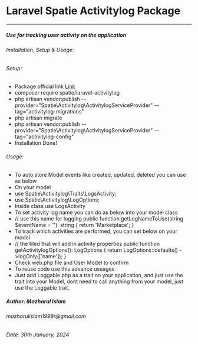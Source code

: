 # Laravel Spatie Activitylog Package
<hr/>
<h5>Use for tracking user activity on the application</h5>
<h6>Installation, Setup & Usage: </h6>
<h6>Setup:</h6>
<ul>
<li>Package official link <a href="https://spatie.be/docs/laravel-activitylog/v4/installation-and-setup">Link</a></li>
<li>composer require spatie/laravel-activitylog</li>
<li>php artisan vendor:publish --provider="Spatie\Activitylog\ActivitylogServiceProvider" --tag="activitylog-migrations"</li>
<li>php artisan migrate</li>
<li>php artisan vendor:publish --provider="Spatie\Activitylog\ActivitylogServiceProvider" --tag="activitylog-config"</li>
<li>Installation Done!</li>
</ul>
<h6>Usage:</h6>
<ul>
<li>To auto store Model events like created, updated, deleted you can use as below</li>
<li>On your model</li>
<li>use Spatie\Activitylog\Traits\LogsActivity;</li>
<li>use Spatie\Activitylog\LogOptions;</li>
<li>Inside class use LogsActivity</li>
<li>To set activity log name you can do as below into your model class</li>
<li>
 // use this name for logging
    public function getLogNameToUse(string $eventName = ''): string
    {
        return 'Marketplace';
    }
</li>
<li>To track which activities are performed, you can set below on your model</li>
<li>
 // the filed that will add in activity properties
    public function getActivitylogOptions(): LogOptions
    {
        return LogOptions::defaults()
            ->logOnly(['name']);
    }
</li>
<li>Check web.php file and User Model to confirm</li>
<li>To reuse code use this advance useages</li>
<li>Just add Loggable.php as a trait on your application, and just use the trait into your Model, dont need to call anything from your model, just use the Loggable trait.</li>
</ul>
<h5>Author: Mazharul Islam</h5>
<h6>mazharulislam1998r@gmail.com</h6>
<h6>Date: 30th January, 2024</h6>
